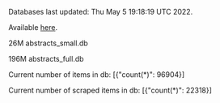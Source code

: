 Databases last updated: Thu May  5 19:18:19 UTC 2022. 

Available [here](https://github.com/cbeauhilton/ash-db/releases).


26M	abstracts_small.db

196M	abstracts_full.db

Current number of items in db:
[{"count(*)": 96904}]

Current number of scraped items in db:
[{"count(*)": 22318}]

